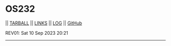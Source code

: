 # OS232
|| [TARBALL](https://github.com/RafliMahesa/) || [LINKS](https://raflimahesa.github.io/os232/LINKS/) || [LOG](https://github.com/RafliMahesa/os232/blob/master/TXT/mylog.txt) || [GitHub](https://github.com/RafliMahesa/)

REV01: Sat 10 Sep 2023 20:21
<br>
<hr>
